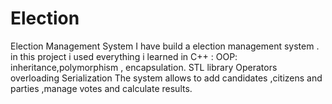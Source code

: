 # Election
Election Management System
I have build a election management system . in this project i used everything i learned in C++ : OOP: inheritance,polymorphism , encapsulation. STL library Operators overloading Serialization
The system allows to add candidates ,citizens and parties ,manage votes and calculate results.
